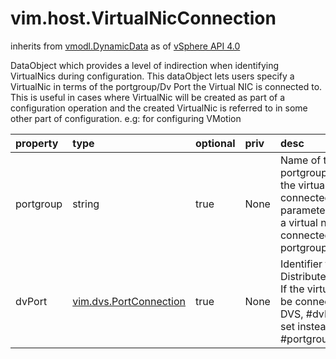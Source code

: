 vim.host.VirtualNicConnection
=============================
inherits from [vmodl.DynamicData](docs/vmodl.DynamicData.md)
as of [vSphere API 4.0](vim.version.md#vim.version.version5)


DataObject which provides a level of indirection when   identifying VirtualNics during configuration.   This dataObject lets users specify a VirtualNic in terms of   the portgroup/Dv Port the Virtual NIC is connected to.      This is useful in cases where VirtualNic will be created as part of   a configuration operation and the created VirtualNic is referred to   in some other part of configuration. e.g: for configuring VMotion

| property | type | optional | priv | desc |
|:---------|:-----|:---------|:-----|:-----|
| portgroup | string | true | None | Name of the portgroup to which the virtual nic is connected to.   If this parameter is set, use a virtual nic connected to   a legacy portgroup. |
| dvPort | [vim.dvs.PortConnection](vim.dvs.PortConnection.md "vim.dvs.PortConnection") | true | None | Identifier for the DistributedVirtualPort.   If the virtual nic is to be connected to a DVS,   #dvPort will be set instead of #portgroup |



